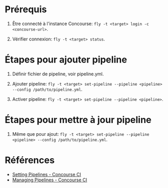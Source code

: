 # Prérequis

1. Être connecté à l'instance Concourse: ``fly -t <target> login -c <concourse-url>``.

2. Vérifier connexion: ``fly -t <target> status``.


# Étapes pour ajouter pipeline

1. Définir fichier de pipeline, voir pipeline.yml.

2. Ajouter pipeline: ``fly -t <target> set-pipeline --pipeline <pipeline> --config /path/to/pipeline.yml``.

3. Activer pipeline: ``fly -t <target> set-pipeline --pipeline <pipeline>``.


# Étapes pour mettre à jour pipeline

1. Même que pour ajout: ``fly -t <target> set-pipeline --pipeline <pipeline> --config /path/to/pipeline.yml``.


# Références

- [Setting Pipelines - Concourse CI](https://concourse-ci.org/setting-pipelines.html)
- [Managing Pipelines - Concourse CI](https://concourse-ci.org/managing-pipelines.html)
